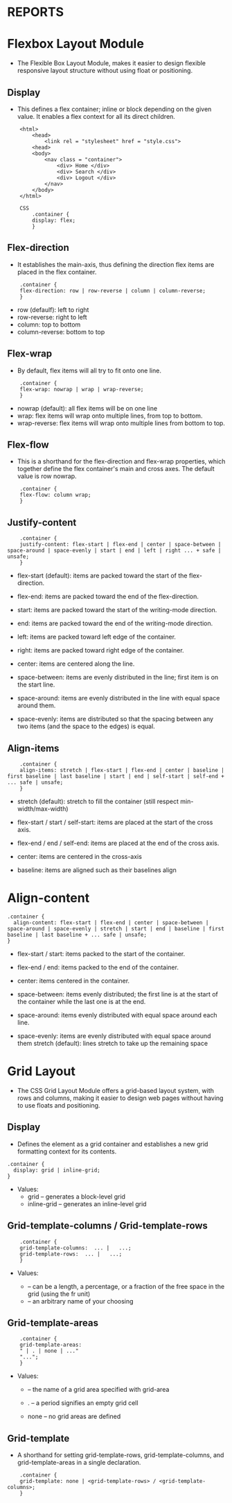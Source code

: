 # REPORTS 

# Flexbox Layout Module

* The Flexible Box Layout Module, makes it easier to design flexible responsive layout structure without using float or positioning.

## Display
*  This defines a flex container; inline or block depending on the given value. It enables a flex context for all its direct children.

```
    <html>
        <head>
            <link rel = "stylesheet" href = "style.css">
        <head>
        <body>
            <nav class = "container">
                <div> Home </div>
                <div> Search </div>
                <div> Logout </div>
            </nav>
        </body>
    </html>

    CSS
        .container {
        display: flex;
        }
```

## Flex-direction
* It establishes the main-axis, thus defining the direction flex items are placed in  the flex container.

```
    .container {
    flex-direction: row | row-reverse | column | column-reverse;
    }
```
* row (defaulf): left to right
* row-reverse: right to left
* column: top to bottom
* column-reverse: bottom to top

## Flex-wrap
* By default, flex items will all try to fit onto one line.

```
    .container {
    flex-wrap: nowrap | wrap | wrap-reverse;
    }
```

* nowrap (default): all flex items will be on one line
* wrap: flex items will wrap onto multiple lines, from top to bottom.
* wrap-reverse: flex items will wrap onto multiple lines from bottom to top.

## Flex-flow
*   This is a shorthand for the flex-direction and flex-wrap properties, which together define the 
    flex container's main and cross axes. The default value is row nowrap.

```
    .container {
    flex-flow: column wrap;
    }
```

## Justify-content

```
    .container {
    justify-content: flex-start | flex-end | center | space-between | space-around | space-evenly | start | end | left | right ... + safe | unsafe;
    }
```

* flex-start (default): items are packed toward the start of the flex-direction.

* flex-end: items are packed toward the end of the flex-direction.

* start: items are packed toward the start of the writing-mode direction.

* end: items are packed toward the end of the writing-mode direction.

* left: items are packed toward left edge of the container.

* right: items are packed toward right edge of the container.

* center: items are centered along the line.

* space-between: items are evenly distributed in the line; first item is on the start line.

* space-around: items are evenly distributed in the line with equal space around them.

* space-evenly: items are distributed so that the spacing between any two items (and the space to the edges) is equal.

## Align-items

```
    .container {
    align-items: stretch | flex-start | flex-end | center | baseline | first baseline | last baseline | start | end | self-start | self-end + ... safe | unsafe;
    }
```

* stretch (default): stretch to fill the container (still respect min-width/max-width)

* flex-start / start / self-start: items are placed at the start of the cross axis. 

* flex-end / end / self-end: items are placed at the end of the cross axis. 

* center: items are centered in the cross-axis

* baseline: items are aligned such as their baselines align

# Align-content

```
.container {
  align-content: flex-start | flex-end | center | space-between | space-around | space-evenly | stretch | start | end | baseline | first baseline | last baseline + ... safe | unsafe;
}
```

* flex-start / start: items packed to the start of the container. 

* flex-end / end: items packed to the end of the container. 

* center: items centered in the container.

* space-between: items evenly distributed; the first line is at the start of the container while the last one is at the end.

* space-around: items evenly distributed with equal space around each line.

* space-evenly: items are evenly distributed with equal space around them
stretch (default): lines stretch to take up the remaining space


# Grid Layout

* The CSS Grid Layout Module offers a grid-based layout system, with rows and columns, making it easier
  to design web pages without having to use floats and positioning.

## Display

* Defines the element as a grid container and establishes a new grid formatting context for its contents.

```
.container {
  display: grid | inline-grid;
}
```

* Values:
    - grid – generates a block-level grid
    - inline-grid – generates an inline-level grid


## Grid-template-columns / Grid-template-rows

```
    .container {
    grid-template-columns:  ... |   ...;
    grid-template-rows:  ... |   ...;
    }
```

* Values:

    - <track-size> – can be a length, a percentage, or a fraction of the free space in the grid (using the fr unit)
    - <line-name> – an arbitrary name of your choosing

## Grid-template-areas

```
    .container {
    grid-template-areas: 
    " | . | none | ..."
    "...";
    }
```

* Values:

    - <grid-area-name> – the name of a grid area specified with grid-area

    - . – a period signifies an empty grid cell

    - none – no grid areas are defined

## Grid-template

*  A shorthand for setting grid-template-rows, grid-template-columns, and 
   grid-template-areas in a single declaration.

```
    .container {
    grid-template: none | <grid-template-rows> / <grid-template-columns>;
    }
```






